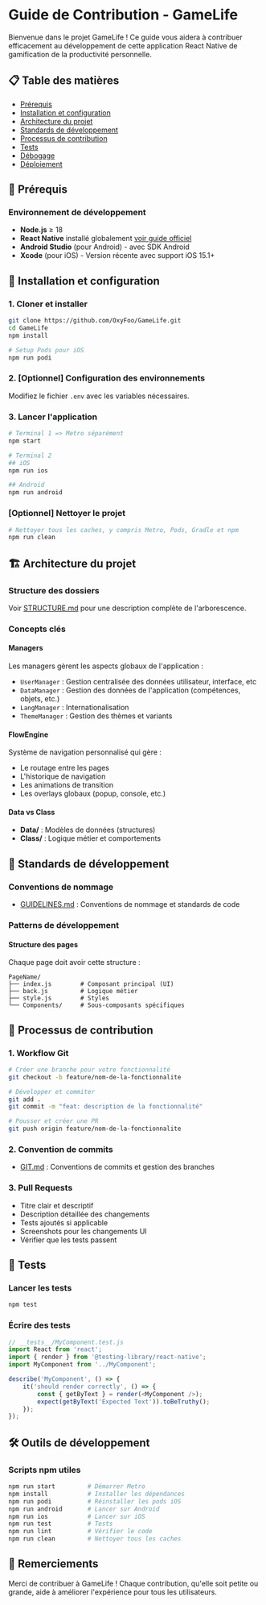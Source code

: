 # Guide de Contribution - GameLife

Bienvenue dans le projet GameLife ! Ce guide vous aidera à contribuer efficacement au développement de cette application React Native de gamification de la productivité personnelle.

## 📋 Table des matières

- [Prérequis](#prérequis)
- [Installation et configuration](#installation-et-configuration)
- [Architecture du projet](#architecture-du-projet)
- [Standards de développement](#standards-de-développement)
- [Processus de contribution](#processus-de-contribution)
- [Tests](#tests)
- [Débogage](#débogage)
- [Déploiement](#déploiement)

## 🔧 Prérequis

### Environnement de développement
- **Node.js** ≥ 18
- **React Native** installé globalement [voir guide officiel](https://reactnative.dev/docs/set-up-your-environment)
- **Android Studio** (pour Android) - avec SDK Android
- **Xcode** (pour iOS) - Version récente avec support iOS 15.1+

## 🚀 Installation et configuration

### 1. Cloner et installer
```bash
git clone https://github.com/OxyFoo/GameLife.git
cd GameLife
npm install

# Setup Pods pour iOS
npm run podi
```

### 2. [Optionnel] Configuration des environnements
Modifiez le fichier `.env` avec les variables nécessaires.

### 3. Lancer l'application
```bash
# Terminal 1 => Metro séparément
npm start

# Terminal 2
## iOS
npm run ios

## Android
npm run android
```

### [Optionnel] Nettoyer le projet
```bash
# Nettoyer tous les caches, y compris Metro, Pods, Gradle et npm
npm run clean
```

## 🏗️ Architecture du projet

### Structure des dossiers
Voir [STRUCTURE.md](./STRUCTURE.md) pour une description complète de l'arborescence.

### Concepts clés

#### Managers
Les managers gèrent les aspects globaux de l'application :
- `UserManager` : Gestion centralisée des données utilisateur, interface, etc
- `DataManager` : Gestion des données de l'application (compétences, objets, etc.)
- `LangManager` : Internationalisation
- `ThemeManager` : Gestion des thèmes et variants

#### FlowEngine
Système de navigation personnalisé qui gère :
- Le routage entre les pages
- L'historique de navigation
- Les animations de transition
- Les overlays globaux (popup, console, etc.)

#### Data vs Class
- **Data/** : Modèles de données (structures)
- **Class/** : Logique métier et comportements

## 📝 Standards de développement

### Conventions de nommage

- [GUIDELINES.md](./GUIDELINES.md) : Conventions de nommage et standards de code

### Patterns de développement

#### Structure des pages
Chaque page doit avoir cette structure :
```
PageName/
├── index.js        # Composant principal (UI)
├── back.js         # Logique métier
├── style.js        # Styles
└── Components/     # Sous-composants spécifiques
```

## 🔄 Processus de contribution

### 1. Workflow Git

```bash
# Créer une branche pour votre fonctionnalité
git checkout -b feature/nom-de-la-fonctionnalite

# Développer et commiter
git add .
git commit -m "feat: description de la fonctionnalité"

# Pousser et créer une PR
git push origin feature/nom-de-la-fonctionnalite
```

### 2. Convention de commits

- [GIT.md](./GIT.md) : Conventions de commits et gestion des branches

### 3. Pull Requests

- Titre clair et descriptif
- Description détaillée des changements
- Tests ajoutés si applicable
- Screenshots pour les changements UI
- Vérifier que les tests passent

## 🧪 Tests

### Lancer les tests
```bash
npm test
```

### Écrire des tests
```javascript
// __tests__/MyComponent.test.js
import React from 'react';
import { render } from '@testing-library/react-native';
import MyComponent from '../MyComponent';

describe('MyComponent', () => {
    it('should render correctly', () => {
        const { getByText } = render(<MyComponent />);
        expect(getByText('Expected Text')).toBeTruthy();
    });
});
```

## 🛠️ Outils de développement

### Scripts npm utiles
```bash
npm run start         # Démarrer Metro
npm install           # Installer les dépendances
npm run podi          # Réinstaller les pods iOS
npm run android       # Lancer sur Android
npm run ios           # Lancer sur iOS
npm run test          # Tests
npm run lint          # Vérifier le code
npm run clean         # Nettoyer tous les caches
```

## 🤝 Remerciements

Merci de contribuer à GameLife ! Chaque contribution, qu'elle soit petite ou grande, aide à améliorer l'expérience pour tous les utilisateurs.

